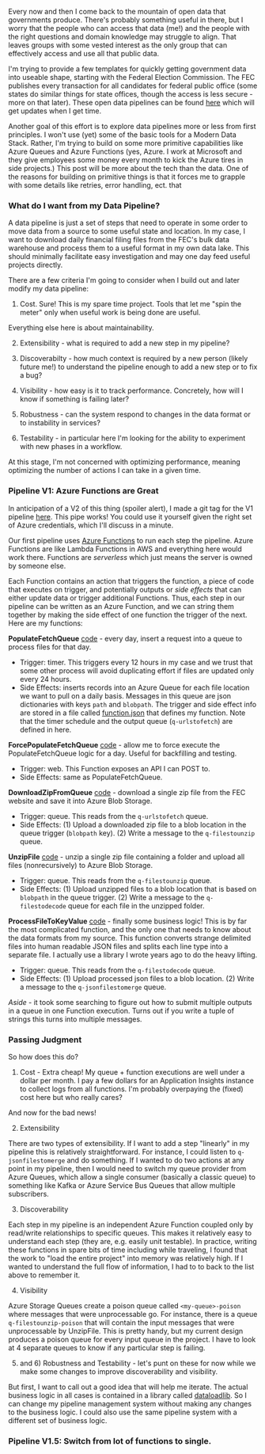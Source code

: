 
Every now and then I come back to the mountain of open data that governments produce. There's probably something useful in there, but I worry that the people who can access that data (me!) and the people with the right questions and domain knowledge may struggle to align. That leaves groups with some vested interest as the only group that can effectively access and use all that public data. 

I'm trying to provide a few templates for quickly getting government data into useable shape, starting with the Federal Election Commission. The FEC publishes every transaction for all candidates for federal public office (some states do similar things for state offices, though the access is less secure - more on that later). These open data pipelines can be found [here](https://github.com/guyrt/opendatapipes/) which will get updates when I get time.

Another goal of this effort is to explore data pipelines more or less from first principles. I won't use (yet) some of the basic tools for a Modern Data Stack. Rather, I'm trying to build on some more primitive capabilities like Azure Queues and Azure Functions (yes, Azure. I work at Microsoft and they give employees some money every month to kick the Azure tires in side projects.) This post will be more about the tech than the data. One of the reasons for building on primitive things is that it forces me to grapple with some details like retries, error handling, ect. that 

### What do I want from my Data Pipeline?

A data pipeline is just a set of steps that need to operate in some order to move data from a source to some useful state and location. In my case, I want to download daily financial filing files from the FEC's bulk data warehouse and process them to a useful format in my own data lake. This should minimally facilitate easy investigation and may one day feed useful projects directly.

There are a few criteria I'm going to consider when I build out and later modify my data pipeline:
1) Cost. Sure! This is my spare time project. Tools that let me "spin the meter" only when useful work is being done are useful.

Everything else here is about maintainability.

2) Extensibility - what is required to add a new step in my pipeline? 

3) Discoverabilty - how much context is required by a new person (likely future me!) to understand the pipeline enough to add a new step or to fix a bug? 

4) Visibility - how easy is it to track performance. Concretely, how will I know if something is failing later?

5) Robustness - can the system respond to changes in the data format or to instability in services? 

6) Testability - in particular here I'm looking for the ability to experiment with new phases in a workflow.

At this stage, I'm not concerned with optimizing performance, meaning optimizing the number of actions I can take in a given time.

### Pipeline V1: Azure Functions are Great

In anticipation of a V2 of this thing (spoiler alert), I made a git tag for the V1 pipeline [here](https://github.com/guyrt/opendatapipes/tree/fec-blog-1). This pipe works! You could use it yourself given the right set of Azure credentials, which I'll discuss in a minute. 

Our first pipeline uses [Azure Functions](https://docs.microsoft.com/en-us/azure/azure-functions/functions-overview) to run each step the pipeline. Azure Functions are like Lambda Functions in AWS and everything here would work there. Functions are *serverless* which just means the server is owned by someone else. 

Each Function contains an action that triggers the function, a piece of code that executes on trigger, and potentially outputs or *side effects* that can either update data or trigger additional Functions. Thus, each step in our pipeline can be written as an Azure Function, and we can string them together by making the side effect of one function the trigger of the next. Here are my functions:

**PopulateFetchQueue** [code](https://github.com/guyrt/opendatapipes/tree/fec-blog-1/fec/src/PopulateFetchQueue) - every day, insert a request into a queue to process files for that day.
- Trigger: timer. This triggers every 12 hours in my case and we trust that some other process will avoid duplicating effort if files are updated only every 24 hours. 
- Side Effects: inserts records into an Azure Queue for each file location we want to pull on a daily basis. Messages in this queue are json dictionaries with keys `path` and `blobpath`.
The trigger and side effect info are stored in a file called [function.json](https://github.com/guyrt/opendatapipes/blob/fec-blog-1/fec/src/PopulateFetchQueue/function.json) that defines my function. Note that the timer schedule and the output queue (`q-urlstofetch`) are defined in here.

**ForcePopulateFetchQueue** [code](https://github.com/guyrt/opendatapipes/tree/fec-blog-1/fec/src/ForcePopulateFetchQueue) - allow me to force execute the PopulateFetchQueue logic for a day. Useful for backfilling and testing.
- Trigger: web. This Function exposes an API I can POST to.
- Side Effects: same as PopulateFetchQueue.

**DownloadZipFromQueue** [code](https://github.com/guyrt/opendatapipes/tree/fec-blog-1/fec/src/DownloadZipFromQueue) - download a single zip file from the FEC website and save it into Azure Blob Storage.
- Trigger: queue. This reads from the `q-urlstofetch` queue. 
- Side Effects: (1) Upload a downloaded zip file to a blob location in the queue trigger (`blobpath` key). (2) Write a message to the `q-filestounzip` queue.

**UnzipFile** [code](https://github.com/guyrt/opendatapipes/tree/fec-blog-1/fec/src/UnzipFile) - unzip a single zip file containing a folder and upload all files (nonrecursively) to Azure Blob Storage.
- Trigger: queue. This reads from the `q-filestounzip` queue.
- Side Effects: (1) Upload unzipped files to a blob location that is based on `blobpath` in the queue trigger. (2) Write a message to the `q-filestodecode` queue for each file in the unzipped folder.

**ProcessFileToKeyValue** [code](https://github.com/guyrt/opendatapipes/tree/fec-blog-1/fec/src/ProcessFileToKeyValue) - finally some business logic! This is by far the most complicated function, and the only one that needs to know about the data formats from my source. This function converts strange delimited files into human readable JSON files and splits each line type into a separate file. I actually use a library I wrote years ago to do the heavy lifting. 
- Trigger: queue. This reads from the `q-filestodecode` queue.
- Side Effects: (1) Upload processed json files to a blob location. (2) Write a message to the `q-jsonfilestomerge` queue. 

*Aside* - it took some searching to figure out how to submit multiple outputs in a queue in one Function execution. Turns out if you write a tuple of strings this turns into multiple messages. 

### Passing Judgment

So how does this do?

1) Cost - Extra cheap! My queue + function executions are well under a dollar per month. I pay a few dollars for an Application Insights instance to collect logs from all functions. I'm probably overpaying the (fixed) cost here but who really cares?

And now for the bad news!

2) Extensibility

There are two types of extensibility. If I want to add a step "linearly" in my pipeline this is relatively straightforward. For instance, I could listen to `q-jsonfilestomerge` and do something. If I wanted to do two actions at any point in my pipeline, then I would need to switch my queue provider from Azure Queues, which allow a single consumer (basically a classic queue) to something like Kafka or Azure Service Bus Queues that allow multiple subscribers.

3) Discoverability

Each step in my pipeline is an independent Azure Function coupled only by read/write relationships to specific queues. This makes it relatively easy to understand each step (they are, e.g. easily unit testable). In practice, writing these functions in spare bits of time including while traveling, I found that the work to "load the entire project" into memory was relatively high. If I wanted to understand the full flow of information, I had to to back to the list above to remember it.

4) Visibility

Azure Storage Queues create a poison queue called `<my-queue>-poison` where messages that were unprocessable go. For instance, there is a queue `q-filestounzip-poison` that will contain the input messages that were unprocessable by UnzipFile. This is pretty handy, but my current design produces a poison queue for every input queue in the project. I have to look at 4 separate queues to know if any particular step is failing.

5) and 6) Robustness and Testability - let's punt on these for now while we make some changes to improve discoverability and visibility.

But first, I want to call out a good idea that will help me iterate. The actual business logic in all cases is contained in a library called [dataloadlib](https://github.com/guyrt/opendatapipes/tree/fec-blog-1/fec/src/dataloadlib). So I can change my pipeline management system without making any changes to the business logic. I could also use the same pipeline system with a different set of business logic. 

### Pipeline V1.5: Switch from lot of functions to single.

